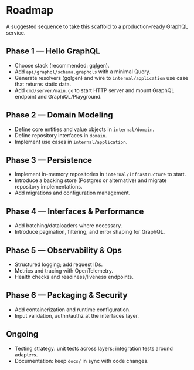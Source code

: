 # Roadmap

A suggested sequence to take this scaffold to a production-ready GraphQL service.

## Phase 1 — Hello GraphQL

- Choose stack (recommended: gqlgen).
- Add `api/graphql/schema.graphqls` with a minimal Query.
- Generate resolvers (gqlgen) and wire to `internal/application` use case that returns static data.
- Add `cmd/server/main.go` to start HTTP server and mount GraphQL endpoint and GraphiQL/Playground.

## Phase 2 — Domain Modeling

- Define core entities and value objects in `internal/domain`.
- Define repository interfaces in `domain`.
- Implement use cases in `internal/application`.

## Phase 3 — Persistence

- Implement in-memory repositories in `internal/infrastructure` to start.
- Introduce a backing store (Postgres or alternative) and migrate repository implementations.
- Add migrations and configuration management.

## Phase 4 — Interfaces & Performance

- Add batching/dataloaders where necessary.
- Introduce pagination, filtering, and error shaping for GraphQL.

## Phase 5 — Observability & Ops

- Structured logging; add request IDs.
- Metrics and tracing with OpenTelemetry.
- Health checks and readiness/liveness endpoints.

## Phase 6 — Packaging & Security

- Add containerization and runtime configuration.
- Input validation, authn/authz at the interfaces layer.

## Ongoing

- Testing strategy: unit tests across layers; integration tests around adapters.
- Documentation: keep `docs/` in sync with code changes.
